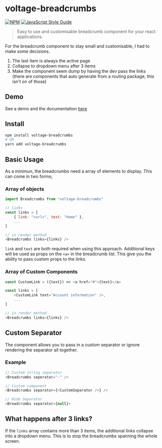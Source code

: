 # voltage-breadcrumbs

[![NPM](https://img.shields.io/npm/v/voltage-breadcrumbs.svg)](https://www.npmjs.com/package/voltage-breadcrumbs) [![JavaScript Style Guide](https://img.shields.io/badge/code_style-standard-brightgreen.svg)](https://standardjs.com)

> Easy to use and customisable breadcrumb component for your react applications.

For the breadcrumb component to stay small and customisable, I had to make some decisions.

1. The last item is always the active page
2. Collapse to dropdown menu after 3 items
3. Make the component seem dump by having the dev pass the links (there are components that auto generate from a routing package, this isn't on of those)

## Demo

See a demo and the documentation [here](https://voltage-breadcrumbs.netlify.com/)

## Install

```bash
npm install voltage-breadcrumbs
# OR
yarn add voltage-breadcrumbs
```

## Basic Usage

As a minimun, the breadcrumbs need a array of elements to display. This can come in two forms;

### Array of objects

```js
import Breadcrumbs from "voltage-breadcrumbs"

// links
const links = [
	{ link: "<url>", text: "Home" },
	...
]

// in render method
<Breadcrumbs links={links} />
```

`link` and `text` are both required when using this approach. Additional keys will be used as props on the `<a>` in the breadcrumb list. This give you the ability to pass custom props to the links.

### Array of Custom Components

```js
const CustomLink = ({text}) => <a href="#">{text}</a>

const links = [
	<CustomLink text="Account information" />,
	...
]

// in render method
<Breadcrumbs links={links} />
```

## Custom Separator

The component allows you to pass in a custom separator or ignore rendering the separator all together.

### Example

```js
// Custom string separator
<Breadcrumbs seperator="-" />

// Custom component
<Breadcrumbs separator={<CustomSeparator />} />

// Hide Separator
<Breadcrumbs separator={null}>
```

## What happens after 3 links?

If the `links` array contains more than 3 items, the additional links collapse into a dropdown menu. This is to stop the breadcrumbs spanning the whole screen.
